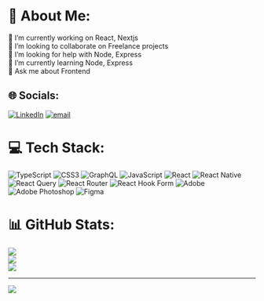 # 💫 About Me:
🔭 I’m currently working on React, Nextjs<br>👯 I’m looking to collaborate on Freelance projects<br>🤝 I’m looking for help with Node, Express<br>🌱 I’m currently learning Node, Express<br>💬 Ask me about Frontend<br>


## 🌐 Socials:
[![LinkedIn](https://img.shields.io/badge/LinkedIn-%230077B5.svg?logo=linkedin&logoColor=white)](https://linkedin.com/in/hamzanaseem29) [![email](https://img.shields.io/badge/Email-D14836?logo=gmail&logoColor=white)](mailto:hamzanasim248@gmail.com) 

# 💻 Tech Stack:
![TypeScript](https://img.shields.io/badge/typescript-%23007ACC.svg?style=for-the-badge&logo=typescript&logoColor=white) ![CSS3](https://img.shields.io/badge/css3-%231572B6.svg?style=for-the-badge&logo=css3&logoColor=white) ![GraphQL](https://img.shields.io/badge/-GraphQL-E10098?style=for-the-badge&logo=graphql&logoColor=white) ![JavaScript](https://img.shields.io/badge/javascript-%23323330.svg?style=for-the-badge&logo=javascript&logoColor=%23F7DF1E) ![React](https://img.shields.io/badge/react-%2320232a.svg?style=for-the-badge&logo=react&logoColor=%2361DAFB) ![React Native](https://img.shields.io/badge/react_native-%2320232a.svg?style=for-the-badge&logo=react&logoColor=%2361DAFB) ![React Query](https://img.shields.io/badge/-React%20Query-FF4154?style=for-the-badge&logo=react%20query&logoColor=white) ![React Router](https://img.shields.io/badge/React_Router-CA4245?style=for-the-badge&logo=react-router&logoColor=white) ![React Hook Form](https://img.shields.io/badge/React%20Hook%20Form-%23EC5990.svg?style=for-the-badge&logo=reacthookform&logoColor=white) ![Adobe](https://img.shields.io/badge/adobe-%23FF0000.svg?style=for-the-badge&logo=adobe&logoColor=white) ![Adobe Photoshop](https://img.shields.io/badge/adobe%20photoshop-%2331A8FF.svg?style=for-the-badge&logo=adobe%20photoshop&logoColor=white) ![Figma](https://img.shields.io/badge/figma-%23F24E1E.svg?style=for-the-badge&logo=figma&logoColor=white)
# 📊 GitHub Stats:
![](https://github-readme-stats.vercel.app/api?username=hamzanaseem29&theme=dark&hide_border=true&include_all_commits=true&count_private=true)<br/>
![](https://nirzak-streak-stats.vercel.app/?user=hamzanaseem29&theme=dark&hide_border=true)<br/>
![](https://github-readme-stats.vercel.app/api/top-langs/?username=hamzanaseem29&theme=dark&hide_border=true&include_all_commits=true&count_private=true&layout=compact)

---
[![](https://visitcount.itsvg.in/api?id=hamzanaseem29&icon=0&color=0)](https://visitcount.itsvg.in)

<!-- Proudly created with GPRM ( https://gprm.itsvg.in ) -->

